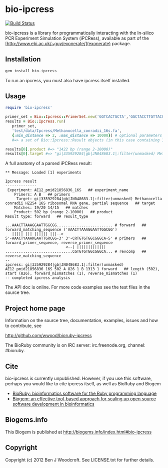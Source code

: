 # bio-ipcress

[![Build Status](https://secure.travis-ci.org/wwood/bioruby-ipcress.png)](http://travis-ci.org/wwood/bioruby-ipcress)

bio-ipcress is a library for programmatically interacting with the In-silico PCR Experiment Simulation System (iPCRess), 
available as part of the [http://www.ebi.ac.uk/~guy/exonerate/](exonerate) package.

## Installation

```sh
gem install bio-ipcress
```
To run an ipcress, you must also have ipcress itself installed. 

## Usage

```ruby
require 'bio-ipcress'

primer_set = Bio::Ipcress::PrimerSet.new('GGTCACTGCTA','GGCTACCTTGTTACGACTTAAC')
results = Bio::Ipcress.run(
   primer_set, 
   'test/data/Ipcress/Methanocella_conradii_16s.fa', 
   {:min_distance => 2, :max_distance => 10000}) # optional parameters
   #=> a set of Bio::Ipcress::Result objects (in this case containing 1, since there is only 1 amplification product) 

results[0].product #=> "1422 bp (range 2-10000)" 
results[0].target #=> "gi|335929284|gb|JN048683.1|:filter(unmasked) Methanocella conradii HZ254 16S ribosomal RNA gene, partial sequence"
```

A full anatomy of a parsed iPCRess result:
```
** Message: Loaded [1] experiments

Ipcress result
--------------
 Experiment: AE12_pmid21856836_16S   ## experiment_name
    Primers: A B   ## primers
     Target: gi|335929284|gb|JN048683.1|:filter(unmasked) Methanocella conradii HZ254 16S ribosomal RNA gene, partial sequence   ## target
    Matches: 19/20 14/15   ## matches
    Product: 502 bp (range 2-10000)   ## product
Result type: forward   ## result_type

...AAACTTAAAGGAATTGGCGG......................... # forward   ## forward_matching_sequence ('AAACTTAAAGGAATTGGCGG')
   ||||| ||| |||||| |||-->
5'-AAACTYAAAKGAATTGRCGG-3' 3'-CRTGTGTGGCGGGCA-5' # primers   ## forward_primer_sequence, reverse_primer_sequence
                           <--| |||||||||||||
..............................CGTGTGTGGCGGGCA... # revcomp   ## reverse_matching_sequence
--
ipcress: gi|335929284|gb|JN048683.1|:filter(unmasked) AE12_pmid21856836_16S 502 A 826 1 B 1313 1 forward   ## length (502), start (826), forward_mismatches (1), reverse_mismatches (1)
-- completed ipcress analysis
```

The API doc is online. For more code examples see the test files in
the source tree.

## Project home page

Information on the source tree, documentation, examples, issues and
how to contribute, see

  http://github.com/wwood/bioruby-ipcress

The BioRuby community is on IRC server: irc.freenode.org, channel: #bioruby.

## Cite

bio-ipcress is currently unpublished. However, if you use this software, perhaps you would like to cite ipcress itself, as well as BioRuby and Biogem 
  
* [BioRuby: bioinformatics software for the Ruby programming language](http://dx.doi.org/10.1093/bioinformatics/btq475)
* [Biogem: an effective tool-based approach for scaling up open source software development in bioinformatics](http://dx.doi.org/10.1093/bioinformatics/bts080)

## Biogems.info

This Biogem is published at http://biogems.info/index.html#bio-ipcress

## Copyright

Copyright (c) 2012 Ben J Woodcroft. See LICENSE.txt for further details.

